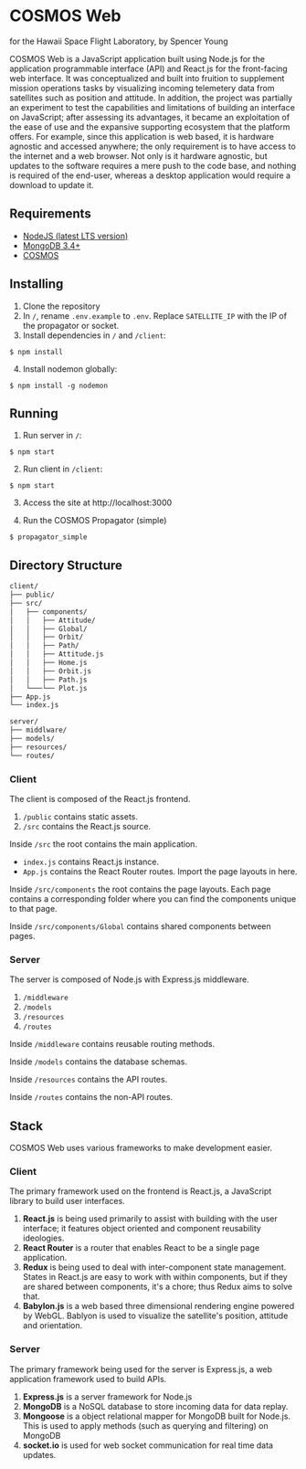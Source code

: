 # COSMOS Web
for the Hawaii Space Flight Laboratory, by Spencer Young

COSMOS Web is a JavaScript application built using Node.js for the application programmable interface (API) and React.js for the front-facing web interface. It was conceptualized and built into fruition to supplement mission operations tasks by visualizing incoming telemetery data from satellites such as position and attitude. In addition, the project was partially an experiment to test the capabilities and limitations of building an interface on JavaScript; after assessing its advantages, it became an exploitation of the ease of use and the expansive supporting ecosystem that the platform offers. For example, since this application is web based, it is hardware agnostic and accessed anywhere; the only requirement is to have access to the internet and a web browser. Not only is it hardware agnostic, but updates to the software requires a mere push to the code base, and nothing is required of the end-user, whereas a desktop application would require a download to update it.

## Requirements
- [NodeJS (latest LTS version)](https://nodejs.org)
- [MongoDB 3.4+](https://www.mongodb.com/)
- [COSMOS](http://cosmos-project.org/)

## Installing

1. Clone the repository
2. In `/`, rename `.env.example` to `.env`. Replace `SATELLITE_IP` with the IP of the propagator or socket.
3. Install dependencies in `/` and `/client`:
```
$ npm install
```
4. Install nodemon globally:
```
$ npm install -g nodemon
```

## Running

1. Run server in `/`:
```
$ npm start
```
2. Run client in `/client`:
```
$ npm start
```
3. Access the site at http://localhost:3000

4. Run the COSMOS Propagator (simple)
```
$ propagator_simple
```

## Directory Structure

```bash
client/
├── public/
├── src/
│   ├── components/
│   │   ├── Attitude/
│   │   ├── Global/
│   │   ├── Orbit/
│   │   ├── Path/
│   │   ├── Attitude.js
│   │   ├── Home.js
│   │   ├── Orbit.js
│   │   ├── Path.js
│   └───└── Plot.js
├── App.js
└── index.js

server/
├── middlware/
├── models/
├── resources/
└── routes/
```

### Client
The client is composed of the React.js frontend.

1. `/public` contains static assets.
2. `/src` contains the React.js source.

Inside `/src` the root contains the main application.
- `index.js` contains React.js instance.
- `App.js` contains the React Router routes. Import the page layouts in here.

Inside `/src/components` the root contains the page layouts. Each page contains a corresponding folder where you can find the components unique to that page.

Inside `/src/components/Global` contains shared components between pages.

### Server
The server is composed of Node.js with Express.js middleware.

1. `/middleware`
2. `/models`
3. `/resources`
4. `/routes`

Inside `/middleware` contains reusable routing methods.

Inside `/models` contains the database schemas.

Inside `/resources` contains the API routes.

Inside `/routes` contains the non-API routes.

## Stack
COSMOS Web uses various frameworks to make development easier.

### Client
The primary framework used on the frontend is React.js, a JavaScript library to build user interfaces.

1. **React.js** is being used primarily to assist with building with the user interface; it features object oriented and component reusability ideologies.
2. **React Router** is a router that enables React to be a single page application.
3. **Redux** is being used to deal with inter-component state management. States in React.js are easy to work with within components, but if they are shared between components, it's a chore; thus Redux aims to solve that.
4. **Babylon.js** is a web based three dimensional rendering engine powered by WebGL. Bablyon is used to visualize the satellite's position, attitude and orientation.

### Server
The primary framework being used for the server is Express.js, a web application framework used to build APIs.

1. **Express.js** is a server framework for Node.js
2. **MongoDB** is a NoSQL database to store incoming data for data replay.
3. **Mongoose** is a object relational mapper for MongoDB built for Node.js. This is used to apply methods (such as querying and filtering) on MongoDB
4. **socket.io** is used for web socket communication for real time data updates.

